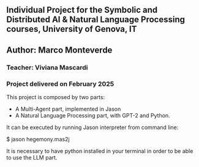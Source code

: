## Individual Project for the Symbolic and Distributed AI & Natural Language Processing courses, University of Genova, IT 
## Author: Marco Monteverde
### Teacher: Viviana Mascardi
### Project delivered on February 2025

This project is composed by two parts:
- A Multi-Agent part, implemented in Jason
- A Natural Language Processing part, with GPT-2 and Python.

It can be executed by running Jason interpreter from command line:

$ jason hegemony.mas2j

It is necessary to have python installed in your terminal in order to
be able to use the LLM part.
